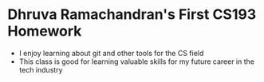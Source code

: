 # Dhruva Ramachandran's First CS193 Homework

- I enjoy learning about git and other tools for the CS field
- This class is good for learning valuable skills for my future career in the tech industry
